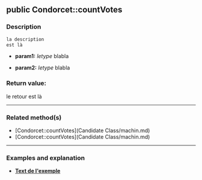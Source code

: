 ## public Condorcet::countVotes

### Description    

```php
la description
est là
```

- **param1:** *letype* blabla

- **param2:** *letype* blabla



### Return value:   

le retour
est là


---------------------------------------

### Related method(s)      

* [Condorcet::countVotes](Candidate Class/machin.md)    
* [Condorcet::countVotes](Candidate Class/machin.md)    

---------------------------------------

### Examples and explanation

* **[Text de l'exemple](link)**    
